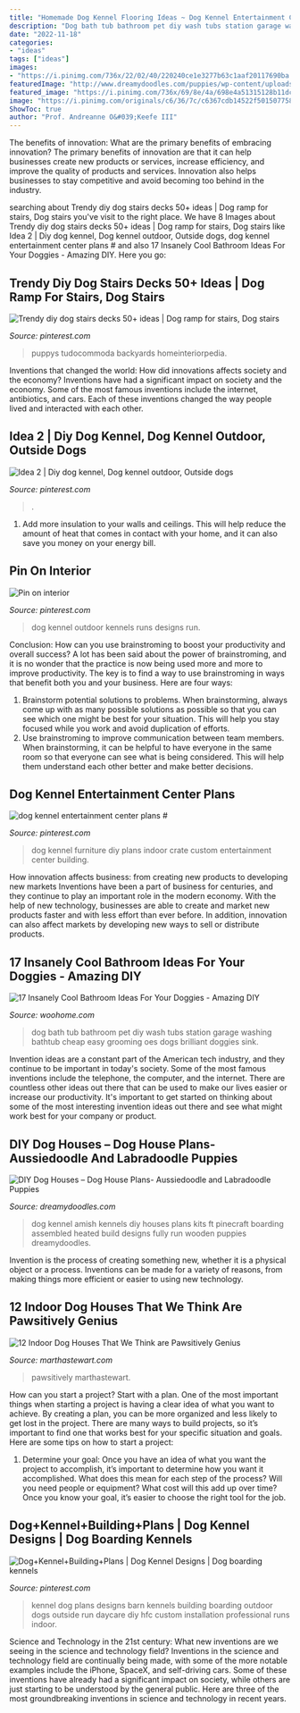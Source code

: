 ```yaml
---
title: "Homemade Dog Kennel Flooring Ideas ~ Dog Kennel Entertainment Center Plans #"
description: "Dog bath tub bathroom pet diy wash tubs station garage washing bathtub cheap easy grooming oes dogs brilliant doggies sink"
date: "2022-11-18"
categories:
- "ideas"
tags: ["ideas"]
images:
- "https://i.pinimg.com/736x/22/02/40/220240ce1e3277b63c1aaf20117690ba.jpg"
featuredImage: "http://www.dreamydoodles.com/puppies/wp-content/uploads/2015/12/amish-made-6x8-trad-dog-kennel-480x480.jpg"
featured_image: "https://i.pinimg.com/736x/69/8e/4a/698e4a51315128b11dc1d58b112cd75a.jpg"
image: "https://i.pinimg.com/originals/c6/36/7c/c6367cdb14522f50150775893a175a3d.jpg"
ShowToc: true
author: "Prof. Andreanne O&#039;Keefe III"
---
```



The benefits of innovation: What are the primary benefits of embracing innovation?
The primary benefits of innovation are that it can help businesses create new products or services, increase efficiency, and improve the quality of products and services. Innovation also helps businesses to stay competitive and avoid becoming too behind in the industry.

	

		
searching about Trendy diy dog stairs decks 50+ ideas | Dog ramp for stairs, Dog stairs you've visit to the right place. We have 8 Images about Trendy diy dog stairs decks 50+ ideas | Dog ramp for stairs, Dog stairs like Idea 2 | Diy dog kennel, Dog kennel outdoor, Outside dogs, dog kennel entertainment center plans # and also 17 Insanely Cool Bathroom Ideas For Your Doggies - Amazing DIY. Here you go:
		
    
## Trendy Diy Dog Stairs Decks 50+ Ideas | Dog Ramp For Stairs, Dog Stairs

<img loading=lazy src="https://i.pinimg.com/originals/c6/36/7c/c6367cdb14522f50150775893a175a3d.jpg" onerror="this.onerror=null;this.src='https://tse2.mm.bing.net/th?id=OIP.mPvB8dTZkQWs2URDAtLpagAAAA&amp;pid=15.1';" alt="Trendy diy dog stairs decks 50+ ideas | Dog ramp for stairs, Dog stairs">

_Source: pinterest.com_

>puppys tudocommoda backyards homeinteriorpedia. 

	

Inventions that changed the world: How did innovations affects society and the economy?
Inventions have had a significant impact on society and the economy. Some of the most famous inventions include the internet, antibiotics, and cars. Each of these inventions changed the way people lived and interacted with each other.

    
## Idea 2 | Diy Dog Kennel, Dog Kennel Outdoor, Outside Dogs

<img loading=lazy src="https://i.pinimg.com/736x/69/8e/4a/698e4a51315128b11dc1d58b112cd75a.jpg" onerror="this.onerror=null;this.src='https://tse3.mm.bing.net/th?id=OIP.C5zlRYDZ3OWC_zFomSWZiQHaFh&amp;pid=15.1';" alt="Idea 2 | Diy dog kennel, Dog kennel outdoor, Outside dogs">

_Source: pinterest.com_

>. 

	

1. Add more insulation to your walls and ceilings. This will help reduce the amount of heat that comes in contact with your home, and it can also save you money on your energy bill.

    
## Pin On Interior

<img loading=lazy src="https://i.pinimg.com/736x/22/02/40/220240ce1e3277b63c1aaf20117690ba.jpg" onerror="this.onerror=null;this.src='https://tse4.mm.bing.net/th?id=OIP.xYWWZIwssUcdr1b04E0wSQHaNK&amp;pid=15.1';" alt="Pin on interior">

_Source: pinterest.com_

>dog kennel outdoor kennels runs designs run. 

	

Conclusion: How can you use brainstroming to boost your productivity and overall success?
A lot has been said about the power of brainstroming, and it is no wonder that the practice is now being used more and more to improve productivity. The key is to find a way to use brainstroming in ways that benefit both you and your business. Here are four ways: 
1. Brainstorm potential solutions to problems. When brainstorming, always come up with as many possible solutions as possible so that you can see which one might be best for your situation. This will help you stay focused while you work and avoid duplication of efforts. 
2. Use brainstroming to improve communication between team members. When brainstorming, it can be helpful to have everyone in the same room so that everyone can see what is being considered. This will help them understand each other better and make better decisions. 

    
## Dog Kennel Entertainment Center Plans #

<img loading=lazy src="https://i.pinimg.com/736x/33/7e/bb/337ebbf246f990f8ca172324b289f7f8.jpg" onerror="this.onerror=null;this.src='https://tse3.mm.bing.net/th?id=OIP.QbFD6lu2tZMXpwaRwzxU6gHaFj&amp;pid=15.1';" alt="dog kennel entertainment center plans #">

_Source: pinterest.com_

>dog kennel furniture diy plans indoor crate custom entertainment center building. 

	

How innovation affects business: from creating new products to developing new markets
Inventions have been a part of business for centuries, and they continue to play an important role in the modern economy. With the help of new technology, businesses are able to create and market new products faster and with less effort than ever before. In addition, innovation can also affect markets by developing new ways to sell or distribute products.

    
## 17 Insanely Cool Bathroom Ideas For Your Doggies - Amazing DIY

<img loading=lazy src="http://www.woohome.com/wp-content/uploads/2015/01/pet-bathroom-ideas-woohome-4.jpg" onerror="this.onerror=null;this.src='https://tse2.mm.bing.net/th?id=OIP.4OLKrNMuz5DdOXP5EigMqQHaKL&amp;pid=15.1';" alt="17 Insanely Cool Bathroom Ideas For Your Doggies - Amazing DIY">

_Source: woohome.com_

>dog bath tub bathroom pet diy wash tubs station garage washing bathtub cheap easy grooming oes dogs brilliant doggies sink. 

	

Invention ideas are a constant part of the American tech industry, and they continue to be important in today's society. Some of the most famous inventions include the telephone, the computer, and the internet. There are countless other ideas out there that can be used to make our lives easier or increase our productivity. It's important to get started on thinking about some of the most interesting invention ideas out there and see what might work best for your company or product.

    
## DIY Dog Houses – Dog House Plans- Aussiedoodle And Labradoodle Puppies

<img loading=lazy src="http://www.dreamydoodles.com/puppies/wp-content/uploads/2015/12/amish-made-6x8-trad-dog-kennel-480x480.jpg" onerror="this.onerror=null;this.src='https://tse3.mm.bing.net/th?id=OIP.4UcWK7sd8FJwjjZGRma69QHaHa&amp;pid=15.1';" alt="DIY Dog Houses – Dog House Plans- Aussiedoodle and Labradoodle Puppies">

_Source: dreamydoodles.com_

>dog kennel amish kennels diy houses plans kits ft pinecraft boarding assembled heated build designs fully run wooden puppies dreamydoodles. 

	

Invention is the process of creating something new, whether it is a physical object or a process. Inventions can be made for a variety of reasons, from making things more efficient or easier to using new technology. 

    
## 12 Indoor Dog Houses That We Think Are Pawsitively Genius

<img loading=lazy src="https://assets.marthastewart.com/styles/wmax-1500/d24/indoor-dog-house-kitchen/indoor-dog-house-kitchen_horiz.jpg?itok=T7r4kyjr" onerror="this.onerror=null;this.src='https://tse3.mm.bing.net/th?id=OIP.lwoe0VG4nC4iSiyg-v5eqAHaEK&amp;pid=15.1';" alt="12 Indoor Dog Houses That We Think are Pawsitively Genius">

_Source: marthastewart.com_

>pawsitively marthastewart. 

	

How can you start a project?
Start with a plan. One of the most important things when starting a project is having a clear idea of what you want to achieve. By creating a plan, you can be more organized and less likely to get lost in the project. There are many ways to build projects, so it’s important to find one that works best for your specific situation and goals. Here are some tips on how to start a project: 
1. Determine your goal: Once you have an idea of what you want the project to accomplish, it’s important to determine how you want it accomplished. What does this mean for each step of the process? Will you need people or equipment? What cost will this add up over time? Once you know your goal, it’s easier to choose the right tool for the job.


    
## Dog+Kennel+Building+Plans | Dog Kennel Designs | Dog Boarding Kennels

<img loading=lazy src="https://i.pinimg.com/736x/87/52/9c/87529c1cbad03eb2d56f4b5c89036a4f--dog-kennel-designs-kennel-ideas.jpg" onerror="this.onerror=null;this.src='https://tse3.mm.bing.net/th?id=OIP.-QiZgguC0lB840iAB7qSdQHaFj&amp;pid=15.1';" alt="Dog+Kennel+Building+Plans | Dog Kennel Designs | Dog boarding kennels">

_Source: pinterest.com_

>kennel dog plans designs barn kennels building boarding outdoor dogs outside run daycare diy hfc custom installation professional runs indoor. 

	

Science and Technology in the 21st century: What new inventions are we seeing in the science and technology field?
Inventions in the science and technology field are continually being made, with some of the more notable examples include the iPhone, SpaceX, and self-driving cars. Some of these inventions have already had a significant impact on society, while others are just starting to be understood by the general public. Here are three of the most groundbreaking inventions in science and technology in recent years.

